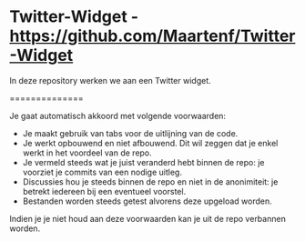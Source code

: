 Twitter-Widget - https://github.com/Maartenf/Twitter-Widget
==============

In deze repository werken we aan een Twitter widget.

==============

Je gaat automatisch akkoord met volgende voorwaarden:

-	Je maakt gebruik van tabs voor de uitlijning van de code.
-	Je werkt opbouwend en niet afbouwend. Dit wil zeggen dat je enkel werkt in het voordeel van de repo.
-	Je vermeld steeds wat je juist veranderd hebt binnen de repo: je voorziet je commits van een nodige uitleg.
-	Discussies hou je steeds binnen de repo en niet in de anonimiteit: je betrekt iedereen bij een eventueel voorstel.
-	Bestanden worden steeds getest alvorens deze upgeload worden.

Indien je je niet houd aan deze voorwaarden kan je uit de repo verbannen worden.
